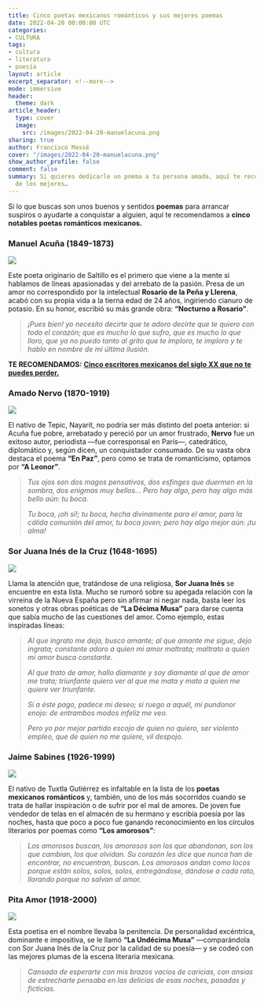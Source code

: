 ```yaml
---
title: Cinco poetas mexicanos románticos y sus mejores poemas
date: 2022-04-20 00:00:00 UTC
categories:
- CULTURA
tags:
- cultura
- literatura
- poesía
layout: article
excerpt_separator: <!--more-->
mode: immersive
header:
  theme: dark
article_header:
  type: cover
  image:
    src: /images/2022-04-20-manuelacuna.png
sharing: true
author: Francisco Massé
cover: "/images/2022-04-20-manuelacuna.png"
show_author_profile: false
comment: false
summary: Si quieres dedicarle un poema a tu persona amada, aquí te recomendamos cinco
  de los mejores…
---
```







Si lo que buscas son unos buenos y sentidos **poemas** para arrancar suspiros o ayudarte a conquistar a alguien, aquí te recomendamos a **cinco notables poetas románticos mexicanos.**

### Manuel Acuña (1849-1873)

![](https://upload.wikimedia.org/wikipedia/commons/thumb/e/e3/Manuel_Acu%C3%B1a.jpg/676px-Manuel_Acu%C3%B1a.jpg)

Este poeta originario de Saltillo es el primero que viene a la mente si hablamos de líneas apasionadas y del arrebato de la pasión. Presa de un amor no correspondido por la intelectual **Rosario de la Peña y Llerena**, acabó con su propia vida a la tierna edad de 24 años, ingiriendo cianuro de potasio. En su honor, escribió su más grande obra: **“Nocturno a Rosario”**.

> _¡Pues bien! yo necesito
> decirte que te adoro
> decirte que te quiero
> con todo el corazón;
> que es mucho lo que sufro,
> que es mucho lo que lloro,
> que ya no puedo tanto
> al grito que te imploro,
> te imploro y te hablo en nombre
> de mi última ilusión._

**TE RECOMENDAMOS:** [**Cinco escritores mexicanos del siglo XX que no te puedes perder.**](https://blog.tonoysumariachi.com/cultura/2022/08/29/cinco-escritores-mexicanos-del-siglo-xx-que-no-te-puedes-perder.html)

### Amado Nervo (1870-1919)

![](https://cdn.zendalibros.com/wp-content/uploads/2018/03/poemas-de-amado-nervo.jpg)

El nativo de Tepic, Nayarit, no podría ser más distinto del poeta anterior: si Acuña fue pobre, arrebatado y pereció por un amor frustrado, **Nervo** fue un exitoso autor, periodista —fue corresponsal en París—, catedrático, diplomático y, según dicen, un conquistador consumado. De su vasta obra destaca el poema **“En Paz”**, pero como se trata de romanticismo, optamos por **“A Leonor”**.

> _Tus ojos son dos magos pensativos,
> dos esfinges que duermen en la sombra,
> dos enigmas muy bellos… Pero hay algo,
> pero hay algo más bello aún: tu boca._
>
> _Tu boca, ¡oh sí!; tu boca, hecha divinamente
> para el amor, para la cálida
> comunión del amor, tu boca joven;
> pero hay algo mejor aún: ¡tu alma!_

### Sor Juana Inés de la Cruz (1648-1695)

![](https://upload.wikimedia.org/wikipedia/commons/5/5a/Sor_Juana_by_Miguel_Cabrera_%28cropped%29.jpg)

Llama la atención que, tratándose de una religiosa, **Sor Juana Inés** se encuentre en esta lista. Mucho se rumoró sobre su apegada relación con la virreina de la Nueva España pero sin afirmar ni negar nada, basta leer los sonetos y otras obras poéticas de **“La Décima Musa”** para darse cuenta que sabía mucho de las cuestiones del amor. Como ejemplo, estas inspiradas líneas:

> _Al que ingrato me deja, busco amante;
> al que amante me sigue, dejo ingrata;
> constante adoro a quien mi amor maltrata;
> maltrato a quien mi amor busca constante._
>
> _Al que trato de amor, hallo diamante
> y soy diamante al que de amor me trata;
> triunfante quiero ver al que me mata
> y mato a quien me quiere ver triunfante._
>
> _Si a éste pago, padece mi deseo;
> si ruego a aquél, mi pundonor enojo:
> de entrambos modos infeliz me veo._
>
> _Pero yo por mejor partido escojo
> de quien no quiero, ser violento empleo,
> que de quien no me quiere, vil despojo._

### Jaime Sabines (1926-1999)

![](https://cdn.zendalibros.com/wp-content/uploads/2018/10/yo-no-lo-se-d-e-cierto-jaime-sabines.jpg)

El nativo de Tuxtla Gutiérrez es infaltable en la lista de los **poetas** **mexicanos** **románticos** y, también, uno de los más socorridos cuando se trata de hallar inspiración o de sufrir por el mal de amores. De joven fue vendedor de telas en el almacén de su hermano y escribía poesía por las noches, hasta que poco a poco fue ganando reconocimiento en los círculos literarios por poemas como **“Los amorosos”**:

> _Los amorosos buscan,
> los amorosos son los que abandonan,
> son los que cambian, los que olvidan.
> Su corazón les dice que nunca han de encontrar,
> no encuentran, buscan.
> Los amorosos andan como locos
> porque están solos, solos, solos,
> entregándose, dándose a cada rato,
> llorando porque no salvan al amor._

### Pita Amor (1918-2000)

![](/images/2022-04-20-pita.jpeg)

Esta poetisa en el nombre llevaba la penitencia. De personalidad excéntrica, dominante e impositiva, se le llamó **“La Undécima Musa”** —comparándola con Sor Juana Inés de la Cruz por la calidad de su poesía— y se codeó con las mejores plumas de la escena literaria mexicana.

> _Cansada de esperarte
> con mis brazos vacíos de caricias,
> con ansias de estrecharte
> pensaba en las delicias
> de esas noches, pasadas y ficticias._

